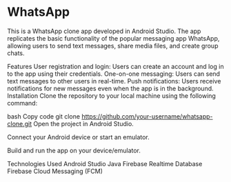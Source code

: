 # WhatsApp
This is a WhatsApp clone app developed in Android Studio. The app replicates the basic functionality of the popular messaging app WhatsApp, allowing users to send text messages, share media files, and create group chats.

Features
User registration and login: Users can create an account and log in to the app using their credentials.
One-on-one messaging: Users can send text messages to other users in real-time.
Push notifications: Users receive notifications for new messages even when the app is in the background.
Installation
Clone the repository to your local machine using the following command:

bash
Copy code
git clone https://github.com/your-username/whatsapp-clone.git
Open the project in Android Studio.

Connect your Android device or start an emulator.

Build and run the app on your device/emulator.

Technologies Used
Android Studio
Java
Firebase Realtime Database
Firebase Cloud Messaging (FCM)
